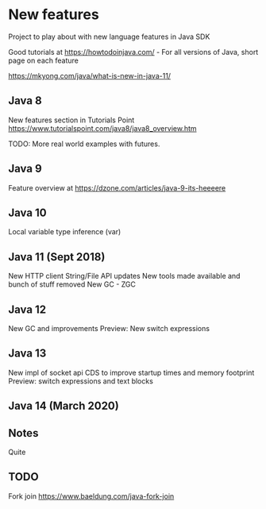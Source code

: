 # New features

Project to play about with new language features in Java SDK

Good tutorials at 
https://howtodoinjava.com/ - For all versions of Java, short page on each feature

https://mkyong.com/java/what-is-new-in-java-11/

## Java 8
New features section in Tutorials Point
https://www.tutorialspoint.com/java8/java8_overview.htm

TODO: More real world examples with futures.

## Java 9
Feature overview at https://dzone.com/articles/java-9-its-heeeere

## Java 10
Local variable type inference (var)

## Java 11 (Sept 2018)
New HTTP client
String/File API updates
New tools made available and bunch of stuff removed
New GC - ZGC

## Java 12
New GC and improvements
Preview: New switch expressions

## Java 13
New impl of socket api
CDS to improve startup times and memory footprint
Preview: switch expressions and text blocks

## Java 14 (March 2020)
 

## Notes

Quite 

## TODO
Fork join https://www.baeldung.com/java-fork-join
